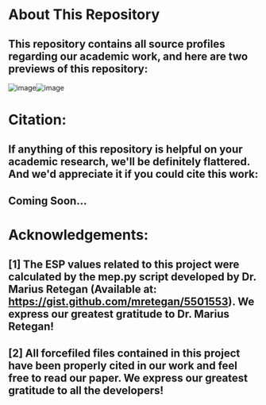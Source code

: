 # About This Repository
## This repository contains all source profiles regarding our academic work, and here are two previews of this repository:<br>
![image](./figures/1.png)![image](./figures/2.png)

# Citation:
## If anything of this repository is helpful on your academic research, we'll be definitely flattered. And we'd appreciate it if you could cite this work:<br>
## **Coming Soon...**

# Acknowledgements:
## [1] The ESP values related to this project were calculated by the mep.py script developed by Dr. Marius Retegan (Available at: https://gist.github.com/mretegan/5501553). We express our greatest gratitude to Dr. Marius Retegan!</font><br>
## [2] All forcefiled files contained in this project have been properly cited in our work and feel free to read our paper. We express our greatest gratitude to all the developers!
